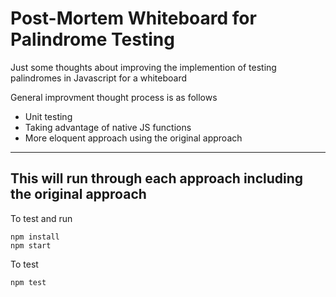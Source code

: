 # Post-Mortem Whiteboard for Palindrome Testing

Just some thoughts about improving the implemention of testing palindromes in Javascript for a whiteboard

General improvment thought process is as follows
* Unit testing
* Taking advantage of native JS functions
* More eloquent approach using the original approach

---

## This will run through each approach including the original approach

To test and run
```
npm install
npm start
```

To test
```
npm test
```




